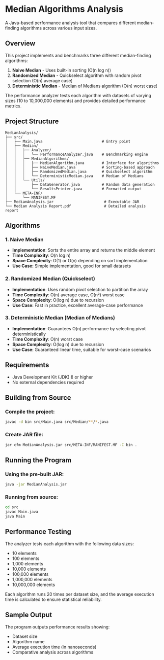 # Median Algorithms Analysis

A Java-based performance analysis tool that compares different median-finding algorithms across various input sizes.

## Overview

This project implements and benchmarks three different median-finding algorithms:

1. **Naive Median** - Uses built-in sorting (O(n log n))
2. **Randomized Median** - Quickselect algorithm with random pivot selection (O(n) average case)
3. **Deterministic Median** - Median of Medians algorithm (O(n) worst case)

The performance analyzer tests each algorithm with datasets of varying sizes (10 to 10,000,000 elements) and provides detailed performance metrics.

## Project Structure

```
MedianAnalysis/
├── src/
│   ├── Main.java                           # Entry point
│   ├── Median/
│   │   ├── Analyzer/
│   │   │   └── PerformanceAnalyzer.java    # Benchmarking engine
│   │   ├── MedianAlgorithms/
│   │   │   ├── MedianAlgorithm.java        # Interface for algorithms
│   │   │   ├── NaiveMedian.java            # Sorting-based approach
│   │   │   ├── RandomizedMedian.java       # Quickselect algorithm
│   │   │   └── DeterministicMedian.java    # Median of Medians
│   │   └── Utils/
│   │       ├── DataGenerator.java          # Random data generation
│   │       └── ResultsPrinter.java         # Formatted output
│   └── META-INF/
│       └── MANIFEST.MF
├── MedianAnalysis.jar                       # Executable JAR
└── Median Analysis Report.pdf               # Detailed analysis report
```

## Algorithms

### 1. Naive Median

- **Implementation**: Sorts the entire array and returns the middle element
- **Time Complexity**: O(n log n)
- **Space Complexity**: O(1) or O(n) depending on sort implementation
- **Use Case**: Simple implementation, good for small datasets

### 2. Randomized Median (Quickselect)

- **Implementation**: Uses random pivot selection to partition the array
- **Time Complexity**: O(n) average case, O(n²) worst case
- **Space Complexity**: O(log n) due to recursion
- **Use Case**: Fast in practice, excellent average-case performance

### 3. Deterministic Median (Median of Medians)

- **Implementation**: Guarantees O(n) performance by selecting pivot deterministically
- **Time Complexity**: O(n) worst case
- **Space Complexity**: O(log n) due to recursion
- **Use Case**: Guaranteed linear time, suitable for worst-case scenarios

## Requirements

- Java Development Kit (JDK) 8 or higher
- No external dependencies required

## Building from Source

### Compile the project:

```bash
javac -d bin src/Main.java src/Median/**/*.java
```

### Create JAR file:

```bash
jar cfm MedianAnalysis.jar src/META-INF/MANIFEST.MF -C bin .
```

## Running the Program

### Using the pre-built JAR:

```bash
java -jar MedianAnalysis.jar
```

### Running from source:

```bash
cd src
javac Main.java
java Main
```

## Performance Testing

The analyzer tests each algorithm with the following data sizes:

- 10 elements
- 100 elements
- 1,000 elements
- 10,000 elements
- 100,000 elements
- 1,000,000 elements
- 10,000,000 elements

Each algorithm runs 20 times per dataset size, and the average execution time is calculated to ensure statistical reliability.

## Sample Output

The program outputs performance results showing:

- Dataset size
- Algorithm name
- Average execution time (in nanoseconds)
- Comparative analysis across algorithms
